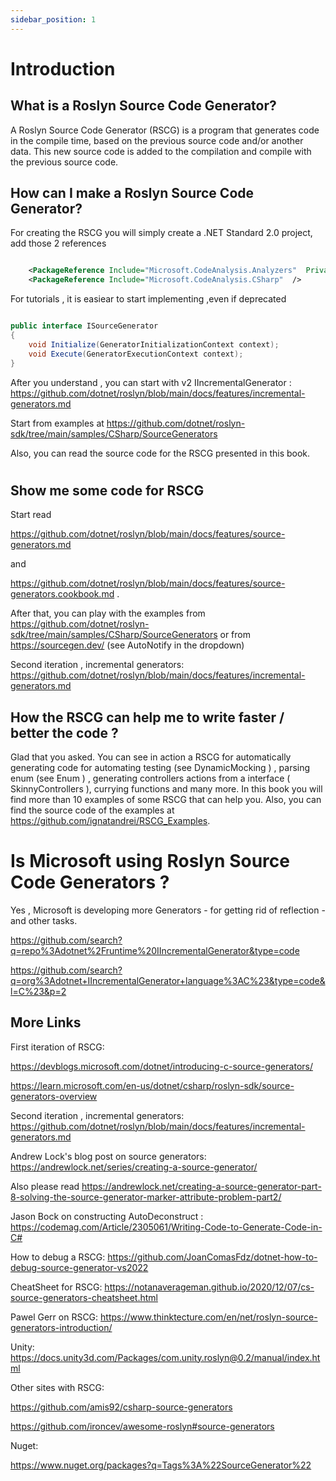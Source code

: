```yaml
---
sidebar_position: 1
---
```


# Introduction

## What is a Roslyn Source Code Generator?

A Roslyn Source Code Generator (RSCG) is a program that generates code in the compile time, based on the previous source code and/or another data. This new source code is added to the compilation and compile with the previous source code.

## How can I make a Roslyn Source Code Generator? 

For creating the RSCG you will simply create a .NET Standard 2.0 project, add those 2 references

``` xml

    <PackageReference Include="Microsoft.CodeAnalysis.Analyzers"  PrivateAssets="all" />
    <PackageReference Include="Microsoft.CodeAnalysis.CSharp"  />

``` 

For tutorials , it is easiear to start implementing ,even if deprecated

``` csharp

public interface ISourceGenerator
{
    void Initialize(GeneratorInitializationContext context);
    void Execute(GeneratorExecutionContext context);
}

```

After you understand , you can start with v2 IIncrementalGenerator : 
https://github.com/dotnet/roslyn/blob/main/docs/features/incremental-generators.md



Start from examples at https://github.com/dotnet/roslyn-sdk/tree/main/samples/CSharp/SourceGenerators

Also, you can read the source code for the RSCG presented in this book.



#

## Show me some code for RSCG

Start read

 https://github.com/dotnet/roslyn/blob/main/docs/features/source-generators.md
 
and

https://github.com/dotnet/roslyn/blob/main/docs/features/source-generators.cookbook.md .

After that, you can play with the examples from https://github.com/dotnet/roslyn-sdk/tree/main/samples/CSharp/SourceGenerators or from https://sourcegen.dev/ (see AutoNotify in the dropdown)


Second iteration , incremental generators: https://github.com/dotnet/roslyn/blob/main/docs/features/incremental-generators.md 



## How the RSCG can help me to write faster / better the code  ?

Glad that you asked. You can see in action a RSCG for automatically generating code for automating testing (see DynamicMocking ) , parsing enum (see Enum ) , generating controllers actions from a interface ( SkinnyControllers ), currying functions and many more. In this book you will find more than 10 examples of some RSCG that can help you. Also, you can find the source code of the examples at  https://github.com/ignatandrei/RSCG_Examples.

# Is Microsoft using Roslyn Source Code Generators ?

Yes , Microsoft is developing more Generators - for getting rid of reflection - and other tasks.

https://github.com/search?q=repo%3Adotnet%2Fruntime%20IIncrementalGenerator&type=code

https://github.com/search?q=org%3Adotnet+IIncrementalGenerator+language%3AC%23&type=code&l=C%23&p=2



## More Links

First iteration of RSCG: 

https://devblogs.microsoft.com/dotnet/introducing-c-source-generators/

https://learn.microsoft.com/en-us/dotnet/csharp/roslyn-sdk/source-generators-overview

Second iteration , incremental generators: https://github.com/dotnet/roslyn/blob/main/docs/features/incremental-generators.md 

Andrew Lock's blog post on source generators:  https://andrewlock.net/series/creating-a-source-generator/

Also please read 
https://andrewlock.net/creating-a-source-generator-part-8-solving-the-source-generator-marker-attribute-problem-part2/

Jason Bock on constructing AutoDeconstruct : https://codemag.com/Article/2305061/Writing-Code-to-Generate-Code-in-C#

How to debug a RSCG: https://github.com/JoanComasFdz/dotnet-how-to-debug-source-generator-vs2022

CheatSheet for RSCG: https://notanaverageman.github.io/2020/12/07/cs-source-generators-cheatsheet.html

Pawel Gerr on RSCG: https://www.thinktecture.com/en/net/roslyn-source-generators-introduction/

Unity: https://docs.unity3d.com/Packages/com.unity.roslyn@0.2/manual/index.html

Other sites with RSCG:

https://github.com/amis92/csharp-source-generators

https://github.com/ironcev/awesome-roslyn#source-generators

Nuget:

https://www.nuget.org/packages?q=Tags%3A%22SourceGenerator%22